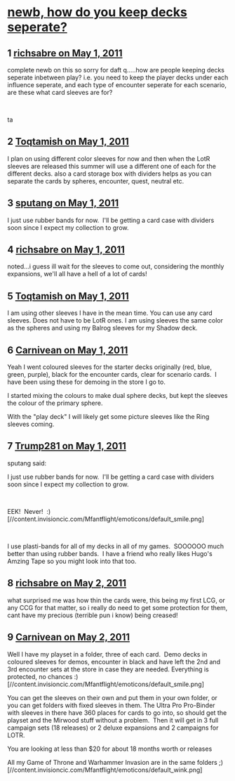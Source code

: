 # [newb, how do you keep decks seperate?](https://community.fantasyflightgames.com/topic/46069-newb-how-do-you-keep-decks-seperate/)

## 1 [richsabre on May 1, 2011](https://community.fantasyflightgames.com/topic/46069-newb-how-do-you-keep-decks-seperate/?do=findComment&comment=461693)

complete newb on this so sorry for daft q.....how are people keeping decks seperate inbetween play? i.e. you need to keep the player decks under each influence seperate, and each type of encounter seperate for each scenario, are these what card sleeves are for?

 

ta

## 2 [Toqtamish on May 1, 2011](https://community.fantasyflightgames.com/topic/46069-newb-how-do-you-keep-decks-seperate/?do=findComment&comment=461737)

I plan on using different color sleeves for now and then when the LotR sleeves are released this summer will use a different one of each for the different decks. also a card storage box with dividers helps as you can separate the cards by spheres, encounter, quest, neutral etc.

## 3 [sputang on May 1, 2011](https://community.fantasyflightgames.com/topic/46069-newb-how-do-you-keep-decks-seperate/?do=findComment&comment=461880)

I just use rubber bands for now.  I'll be getting a card case with dividers soon since I expect my collection to grow.

## 4 [richsabre on May 1, 2011](https://community.fantasyflightgames.com/topic/46069-newb-how-do-you-keep-decks-seperate/?do=findComment&comment=461932)

noted...i guess ill wait for the sleeves to come out, considering the monthly expansions, we'll all have a hell of a lot of cards!

## 5 [Toqtamish on May 1, 2011](https://community.fantasyflightgames.com/topic/46069-newb-how-do-you-keep-decks-seperate/?do=findComment&comment=461959)

I am using other sleeves I have in the mean time. You can use any card sleeves. Does not have to be LotR ones. I am using sleeves the same color as the spheres and using my Balrog sleeves for my Shadow deck.

## 6 [Carnivean on May 1, 2011](https://community.fantasyflightgames.com/topic/46069-newb-how-do-you-keep-decks-seperate/?do=findComment&comment=461989)

Yeah I went coloured sleeves for the starter decks originally (red, blue, green, purple), black for the encounter cards, clear for scenario cards.  I have been using these for demoing in the store I go to.

I started mixing the colours to make dual sphere decks, but kept the sleeves the colour of the primary sphere.

With the "play deck" I will likely get some picture sleeves like the Ring sleeves coming.

## 7 [Trump281 on May 1, 2011](https://community.fantasyflightgames.com/topic/46069-newb-how-do-you-keep-decks-seperate/?do=findComment&comment=461991)

sputang said:

I just use rubber bands for now.  I'll be getting a card case with dividers soon since I expect my collection to grow.



 

EEK!  Never!  :) [//content.invisioncic.com/Mfantflight/emoticons/default_smile.png]

 

I use plasti-bands for all of my decks in all of my games.  SOOOOOO much better than using rubber bands.  I have a friend who really likes Hugo's Amzing Tape so you might look into that too. 

## 8 [richsabre on May 2, 2011](https://community.fantasyflightgames.com/topic/46069-newb-how-do-you-keep-decks-seperate/?do=findComment&comment=462132)

what surprised me was how thin the cards were, this being my first LCG, or any CCG for that matter, so i really do need to get some protection for them, cant have my precious (terrible pun i know) being creased!

## 9 [Carnivean on May 2, 2011](https://community.fantasyflightgames.com/topic/46069-newb-how-do-you-keep-decks-seperate/?do=findComment&comment=462135)

Well I have my playset in a folder, three of each card.  Demo decks in coloured sleeves for demos, encounter in black and have left the 2nd and 3rd encounter sets at the store in case they are needed. Everything is protected, no chances :) [//content.invisioncic.com/Mfantflight/emoticons/default_smile.png]

You can get the sleeves on their own and put them in your own folder, or you can get folders with fixed sleeves in them.
The Ultra Pro Pro-Binder with sleeves in there have 360 places for cards to go into, so should get the playset and the Mirwood stuff without a problem.  Then it will get in 3 full campaign sets (18 releases) or 2 deluxe expansions and 2 campaigns for LOTR.

You are looking at less than $20 for about 18 months worth or releases

All my Game of Throne and Warhammer Invasion are in the same folders ;) [//content.invisioncic.com/Mfantflight/emoticons/default_wink.png]

